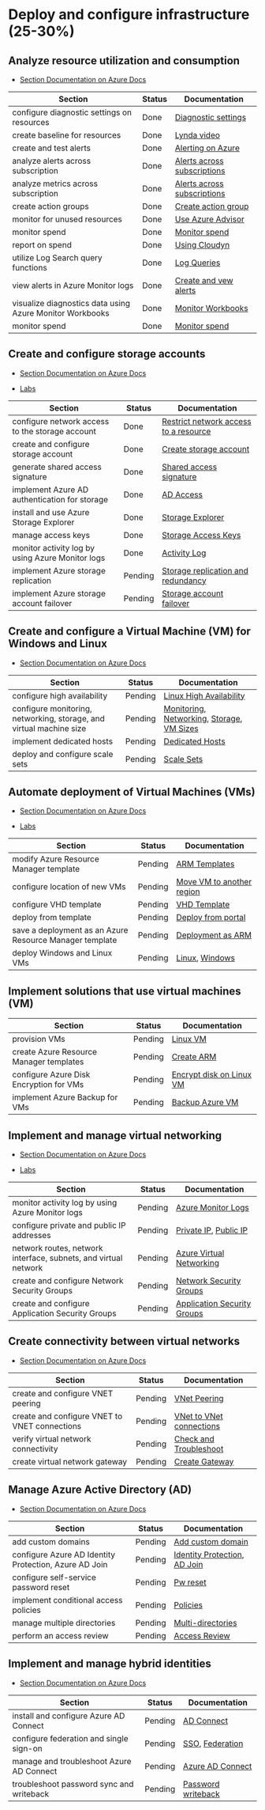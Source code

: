 # Deploy and configure infrastructure (25-30%)

## Analyze resource utilization and consumption

- [Section Documentation on Azure Docs](https://docs.microsoft.com/en-gb/azure/azure-monitor/)

| Section | Status | Documentation
| --- | --- | --- |
| configure diagnostic settings on resources | Done | [Diagnostic settings](https://docs.microsoft.com/en-us/azure/azure-monitor/platform/diagnostic-settings) |
| create baseline for resources       | Done | [Lynda video](https://www.lynda.com/Azure-tutorials/Create-baseline-resources/782139/5010821-4.html) |
| create and test alerts              | Done | [Alerting on Azure](https://docs.microsoft.com/en-us/azure/azure-monitor/platform/alerts-overview#alerts-experience) |
| analyze alerts across subscription  | Done | [Alerts across subscriptions](https://docs.microsoft.com/en-us/azure/azure-monitor/platform/alerts-overview#alerts-experience) |
| analyze metrics across subscription | Done | [Alerts across subscriptions](https://docs.microsoft.com/en-us/azure/azure-monitor/platform/alerts-overview#alerts-experience) |
| create action groups                | Done | [Create action group](https://docs.microsoft.com/en-us/azure/azure-monitor/platform/action-groups#create-an-action-group-by-using-the-azure-portal) |
| monitor for unused resources        | Done | [Use Azure Advisor](https://docs.microsoft.com/en-us/azure/advisor/) |
| monitor spend                       | Done | [Monitor spend](https://docs.microsoft.com/en-us/azure/cost-management/cost-mgt-alerts-monitor-usage-sDone) |
| report on spend                     | Done | [Using Cloudyn](https://docs.microsoft.com/en-us/azure/cost-management/tutorial-manage-costs) |
| utilize Log Search query functions  | Done | [Log Queries](https://docs.microsoft.com/en-us/azure/azure-monitor/log-query/get-started-queries) |
| view alerts in Azure Monitor logs   | Done | [Create and vew alerts](https://docs.microsoft.com/en-us/azure/azure-monitor/platform/alerts-log) |
| visualize diagnostics data using Azure Monitor Workbooks | Done | [Monitor Workbooks](https://docs.microsoft.com/en-us/azure/azure-monitor/app/usage-workbooks) |
| monitor spend                       | Done | [Monitor spend](https://docs.microsoft.com/en-us/azure/cost-management/cost-mgt-alerts-monitor-usage-spending) |

## Create and configure storage accounts

- [Section Documentation on Azure Docs](https://docs.microsoft.com/en-us/azure/storage/)

- [Labs](https://handsonlabs.microsoft.com/handsonlabs/SelfPacedLabs?storyId=story://995cacc5-0f7e-45fe-849a-d05bfd147fc8/)

| Section | Status  | Documentation
| --- | --- | --- |
| configure network access to the storage account | Done | [Restrict network access to a resource](https://docs.microsoft.com/en-us/azure/virtual-network/tutorial-restrict-network-access-to-resources#restrict-network-access-to-a-resource) |
| create and configure storage account | Done | [Create storage account](https://docs.microsoft.com/en-us/azure/storage/common/storage-quickstart-create-account?tabs=azure-portal) |
| generate shared access signature | Done | [Shared access signature](https://docs.microsoft.com/en-us/azure/storage/common/storage-sas-overview) |
| implement Azure AD authentication for storage | Done | [AD Access](https://docs.microsoft.com/en-us/azure/storage/common/storage-auth-aad) |
| install and use Azure Storage Explorer | Done | [Storage Explorer](https://docs.microsoft.com/en-us/azure/vs-azure-tools-storage-manage-with-storage-explorer?tabs=windows) |
| manage access keys | Done | [Storage Access Keys](https://docs.microsoft.com/en-gb/rest/api/storageservices/authorize-with-shared-key) |
| monitor activity log by using Azure Monitor logs | Done | [Activity Log](https://docs.microsoft.com/en-us/azure/azure-monitor/platform/activity-logs-overview) |
| implement Azure storage replication | Pending | [Storage replication and redundancy](https://docs.microsoft.com/en-us/azure/storage/common/storage-redundancy) |
| implement Azure storage account failover | Pending | [Storage account failover](https://docs.microsoft.com/en-us/azure/storage/common/storage-disaster-recovery-guidance) |

## Create and configure a Virtual Machine (VM) for Windows and Linux

- [Section Documentation on Azure Docs](https://docs.microsoft.com/en-us/azure/virtual-machines/)

| Section | Status | Documentation
| --- | --- | --- |
| configure high availability | Pending | [Linux High Availability](https://docs.microsoft.com/en-us/azure/virtual-machines/linux/availability) |
| configure monitoring, networking, storage, and virtual machine size | Pending | [Monitoring](https://docs.microsoft.com/en-us/azure/virtual-machines/linux/monitor), [Networking](https://docs.microsoft.com/en-us/azure/virtual-machines/linux/network-overview), [Storage](https://docs.microsoft.com/en-us/azure/virtual-machines/linux/managed-disks-overview), [VM Sizes](https://docs.microsoft.com/en-us/azure/virtual-machines/linux/sizes)  |
| implement dedicated hosts | Pending | [Dedicated Hosts](https://docs.microsoft.com/en-us/azure/virtual-machines/linux/dedicated-hosts) |
| deploy and configure scale sets | Pending | [Scale Sets](https://docs.microsoft.com/en-us/azure/virtual-machine-scale-sets/overview?toc=/azure/virtual-machines/linux/toc.json&bc=/azure/virtual-machines/linux/breadcrumb/toc.json) |

## Automate deployment of Virtual Machines (VMs)

- [Section Documentation on Azure Docs](https://docs.microsoft.com/en-us/azure/virtual-machines/)

- [Labs](https://handsonlabs.microsoft.com/handsonlabs/SelfPacedLabs?storyId=story://a2a9a5bd-399b-4631-a44a-ef3b51250a65/)

| Section | Status | Documentation
| --- | --- | --- |
| modify Azure Resource Manager template | Pending | [ARM Templates](https://docs.microsoft.com/en-us/azure/azure-resource-manager/template-deployment-overview) |
| configure location of new VMs | Pending | [Move VM to another region](https://docs.microsoft.com/en-us/azure/site-recovery/azure-to-azure-tutorial-migrate) |
| configure VHD template | Pending | [VHD Template](https://docs.microsoft.com/en-us/azure/marketplace/cloud-partner-portal/virtual-machine/cpp-deploy-json-template) |
| deploy from template | Pending | [Deploy from portal](https://docs.microsoft.com/en-us/azure/azure-resource-manager/resource-manager-quickstart-create-templates-use-the-portal) |
| save a deployment as an Azure Resource Manager template | Pending | [Deployment as ARM](https://docs.microsoft.com/en-us/azure/azure-resource-manager/resource-group-template-deploy-portal) |
| deploy Windows and Linux VMs | Pending | [Linux](https://docs.microsoft.com/en-us/azure/virtual-machines/linux/create-ssh-secured-vm-from-template), [Windows](https://docs.microsoft.com/en-us/azure/virtual-machines/windows/ps-template) |

## Implement solutions that use virtual machines (VM)

| Section | Status | Documentation
| --- | --- | --- |
| provision VMs | Pending | [Linux VM](https://docs.microsoft.com/en-us/azure/virtual-machines/linux/quick-create-portal) |
| create Azure Resource Manager templates | Pending | [Create ARM](https://docs.microsoft.com/en-us/azure/azure-resource-manager/template-tutorial-create-first-template?tabs=azure-powershell) |
| configure Azure Disk Encryption for VMs | Pending | [Encrypt disk on Linux VM](https://docs.microsoft.com/en-us/azure/virtual-machines/linux/disk-encryption-overview) |
| implement Azure Backup for VMs | Pending | [Backup Azure VM](https://docs.microsoft.com/en-us/azure/backup/backup-azure-vms-introduction) |

## Implement and manage virtual networking

- [Section Documentation on Azure Docs](https://docs.microsoft.com/en-us/azure/virtual-network/)

- [Labs](https://handsonlabs.microsoft.com/handsonlabs/SelfPacedLabs?storyId=story://9922213a-f2ea-4ee4-a1b0-84330541e15d/)

| Section | Status | Documentation
| --- | --- | --- |
| monitor activity log by using Azure Monitor logs | Pending | [Azure Monitor Logs](https://docs.microsoft.com/en-us/azure/active-directory/reports-monitoring/howto-analyze-activity-logs-log-analytics) |
| configure private and public IP addresses | Pending | [Private IP](https://docs.microsoft.com/en-us/azure/virtual-network/virtual-networks-static-private-ip-arm-pportal), [Public IP](https://docs.microsoft.com/en-us/azure/virtual-network/associate-public-ip-address-vm) |
| network routes, network interface, subnets, and virtual network | Pending | [Azure Virtual Networking](https://docs.microsoft.com/en-us/azure/virtual-network/virtual-networks-overview) |
| create and configure Network Security Groups | Pending | [Network Security Groups](https://docs.microsoft.com/en-us/azure/virtual-network/security-overview) |
| create and configure Application Security Groups | Pending | [Application Security Groups](https://docs.microsoft.com/en-us/azure/virtual-network/security-overview#application-security-groups) |

## Create connectivity between virtual networks

- [Section Documentation on Azure Docs](https://docs.microsoft.com/en-us/azure/virtual-network/)

| Section | Status | Documentation
| --- | --- | --- |
| create and configure VNET peering | Pending | [VNet Peering](https://docs.microsoft.com/en-us/azure/virtual-network/virtual-network-peering-overview) |
| create and configure VNET to VNET connections | Pending | [VNet to VNet connections](https://docs.microsoft.com/en-us/azure/vpn-gateway/vpn-gateway-howto-vnet-vnet-resource-manager-portal) |
| verify virtual network connectivity | Pending | [Check and Troubleshoot](https://docs.microsoft.com/en-us/azure/virtual-network/virtual-network-troubleshoot-connectivity-problem-between-vms) |
| create virtual network gateway | Pending | [Create Gateway](https://docs.microsoft.com/en-us/azure/vpn-gateway/create-routebased-vpn-gateway-portal) |

## Manage Azure Active Directory (AD)

- [Section Documentation on Azure Docs](https://docs.microsoft.com/en-us/azure/active-directory/)

| Section | Status | Documentation
| --- | --- | --- |
| add custom domains | Pending | [Add custom domain](https://docs.microsoft.com/en-us/azure/active-directory/fundamentals/add-custom-domain) |
| configure Azure AD Identity Protection, Azure AD Join | Pending | [Identity Protection](https://docs.microsoft.com/en-us/azure/active-directory/identity-protection/overview-identity-protection), [AD Join](https://docs.microsoft.com/en-us/azure/active-directory/devices/azureadjoin-plan) |
| configure self-service password reset | Pending | [Pw reset](https://docs.microsoft.com/en-us/azure/active-directory/authentication/quickstart-sspr) |
| implement conditional access policies | Pending | [Policies](https://docs.microsoft.com/en-us/azure/active-directory/conditional-access/plan-conditional-access) |
| manage multiple directories | Pending | [Multi-directories](https://docs.microsoft.com/en-us/azure/active-directory/users-groups-roles/licensing-directory-independence) |
| perform an access review | Pending | [Access Review](https://docs.microsoft.com/en-us/azure/active-directory/governance/access-reviews-overview) |

## Implement and manage hybrid identities

- [Section Documentation on Azure Docs](https://docs.microsoft.com/en-us/azure/active-directory/)

| Section | Status | Documentation
| --- | --- | --- |
| install and configure Azure AD Connect | Pending | [AD Connect](https://docs.microsoft.com/en-us/azure/active-directory/hybrid/whatis-azure-ad-connect) |
| configure federation and single sign-on | Pending | [SSO](https://docs.microsoft.com/en-us/azure/active-directory/manage-apps/what-is-single-sign-on), [Federation](https://docs.microsoft.com/en-us/azure/active-directory/hybrid/whatis-fed) |
| manage and troubleshoot Azure AD Connect | Pending | [Azure AD Connect](https://docs.microsoft.com/en-us/azure/active-directory/hybrid/how-to-connect-health-operations) |
| troubleshoot password sync and writeback | Pending | [Password writeback](https://docs.microsoft.com/en-us/azure/active-directory/authentication/howto-sspr-writeback) |
